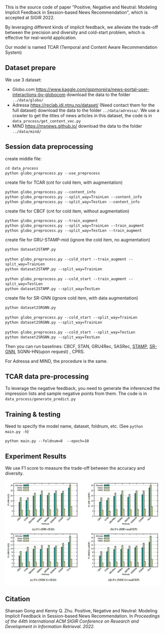 This is the source code of paper "Positive, Negative and Neutral: Modeling Implicit Feedback in Session-based News Recommendation", which is accepted at SIGIR 2022.

By leveraging different kinds of implicit feedback, we alleviate the trade-off between the precision and diversity and cold-start problem, which is effective for real-world application.

Our model is named TCAR (Temporal and Content Aware Recommendation System)

## Dataset prepare
We use 3 dataset:
- Globo.com <https://www.kaggle.com/gspmoreira/news-portal-user-interactions-by-globocom> download the data to the folder `../data/globo/`
- Adressa <https://reclab.idi.ntnu.no/dataset/> (Need contact them for the full dataset) download the data to the folder `../data/adressa/`. We use a crawler to get the titles of news articles in this dataset, the code is in ```data_process/get_content_vec.py``` 
- MIND <https://msnews.github.io/> download the data to the folder `../data/mind/`

## Session data preprocessing
create middle file:
```
cd data_process
python globo_preprocess.py --use_preprocess
```
create file for TCAR (cnt for cold item, with augmentation)
```
python globo_preprocess.py --content_info
python globo_preprocess.py --split_way=TrainLen --content_info
python globo_preprocess.py --split_way=TestLen --content_info
```
create file for CBCF (cnt for cold item, without augmentation)
```
python globo_preprocess.py --train_augment
python globo_preprocess.py --split_way=TrainLen --train_augment
python globo_preprocess.py --split_way=TestLen --train_augment
```

create file for GRU-STAMP-mid (ignore the cold item, no augmentation)
```
python dataset2STAMP.py

python globo_preprocess.py --cold_start --train_augment --split_way=TrainLen
python dataset2STAMP.py --split_way=TrainLen

python globo_preprocess.py --cold_start --train_augment --split_way=TestLen
python dataset2STAMP.py --split_way=TestLen
```

create file for SR-GNN (ignore cold item, with data augmentation)
```
python dataset2SRGNN.py

python globo_preprocess.py --cold_start --split_way=TrainLen
python dataset2SRGNN.py --split_way=TrainLen

python globo_preprocess.py --cold_start --split_way=TestLen
python dataset2SRGNN.py --split_way=TestLen
```
Then you can run baselines: CBCF, STAN, GRU4Rec, SASRec, [STAMP](https://github.com/uestcnlp/STAMP), [SR-GNN](https://github.com/CRIPAC-DIG/SR-GNN), SGNN-HN(upon request) , CPRS.

For Adressa and MIND, the procedure is the same.

## TCAR data pre-processing
To leverage the negative feedback, you need to generate the inferenced the impression lists and sample negative points from them. The code is in ```data_process/generate_predict.py```

## Training & testing
Need to specify the model name, dataset, foldnum, etc. (See `python main.py -h`)
```
python main.py --foldnum=0  --epoch=10
```

## Experiment Results
We use F1 score to measure the trade-off between the accuracy and diversity.

![image](https://github.com/summmeer/session-based-news-recommendation/blob/master/results.png)

## Citation

Shansan Gong and Kenny Q. Zhu. Positive, Negative and Neutral: Modeling Implicit Feedback in Session-based News Recommendation. In *Proceedings of the 44th International ACM SIGIR Conference on Research and Development in Information Retrieval. 2022.*
